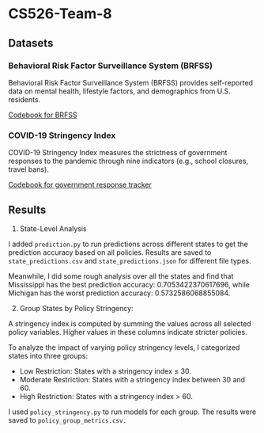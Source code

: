 # CS526-Team-8

## Datasets

### Behavioral Risk Factor Surveillance System (BRFSS)

Behavioral Risk Factor Surveillance System (BRFSS) provides self-reported data on mental health, lifestyle factors, and demographics from U.S. residents.

[Codebook for BRFSS](https://www.cdc.gov/brfss/annual_data/2020/pdf/codebook20_llcp-v2-508.pdf)

### COVID-19 Stringency Index

COVID-19 Stringency Index measures the strictness of government responses to the pandemic through nine indicators (e.g., school closures, travel bans).

[Codebook for government response tracker](https://github.com/OxCGRT/covid-policy-tracker/blob/master/documentation/codebook.md)

## Results

1. State-Level Analysis

I added `prediction.py` to run predictions across different states to get the prediction accuracy based on all policies. Results are saved to `state_predictions.csv` and `state_predictions.json` for different file types.

Meanwhile, I did some rough analysis over all the states and find that Mississippi has the best prediction accuracy: 0.7053422370617696, while Michigan has the worst prediction accuracy: 0.5732586068855084.

2. Group States by Policy Stringency:

A stringency index is computed by summing the values across all selected policy variables. Higher values in these columns indicate stricter policies.

To analyze the impact of varying policy stringency levels, I categorized states into three groups:

- Low Restriction: States with a stringency index ≤ 30.
- Moderate Restriction: States with a stringency index between 30 and 60.
- High Restriction: States with a stringency index > 60.

I used `policy_stringency.py` to run models for each group. The results were saved to `policy_group_metrics.csv.`